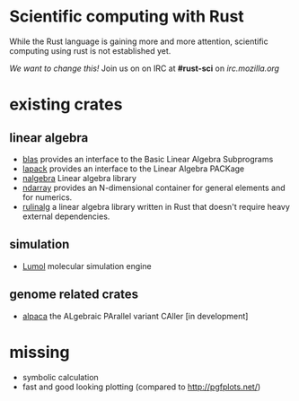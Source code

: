 # Scientific computing with Rust

While the Rust language is gaining more and more attention, scientific computing using rust is not established yet.

*We want to change this!*
Join us on on IRC at **#rust-sci** on *irc.mozilla.org*

# existing crates
## linear algebra
- [blas](https://github.com/stainless-steel/blas) provides an interface to the Basic Linear Algebra Subprograms
- [lapack](https://github.com/stainless-steel/lapack) provides an interface to the Linear Algebra PACKage
- [nalgebra](http://nalgebra.org/) Linear algebra library
- [ndarray](https://bluss.github.io/rust-ndarray/master/ndarray/index.html) provides an N-dimensional container for general elements and for numerics.
- [rulinalg](https://github.com/AtheMathmo/rulinalg/) a linear algebra library written in Rust that doesn't require heavy external dependencies.

## simulation
 - [Lumol](https://github.com/lumol-org/lumol) molecular simulation engine
 
## genome related crates
 - [alpaca](https://github.com/johanneskoester/alpaca) the ALgebraic PArallel variant CAller [in development]

# missing
 - symbolic calculation
 - fast and good looking plotting (compared to http://pgfplots.net/)
